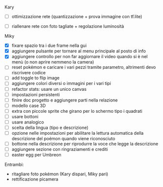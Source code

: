 Kary
- [ ] ottimizzazione rete (quantizzazione + prova immagine con tf.lite)
- [ ] riallenare rete con foto tagliate + regolazione luminosità


Miky
- [x] fixare spazio tra i due frame nella gui
- [x] aggiungere pulsante per tornare al menu principale al posto di info
- [x] aggiungere controllo per non far aggiornare il video quando si è nel menù (o non aprire nemmeno la camera)
- [ ] reset pokémon e caricare i vari pezzi tramite parametro, altrimenti devo riscrivere codice
- [ ] add toggle to flip image
- [ ] aggiungere colori diversi o immagini per i vari tipi
- [ ] refactor stats: usare un unico canvas
- [ ] impostazioni persistenti
- [ ] finire doc progetto e aggiungere parti nella relazione
- [ ] modello case 3D
- [ ] extra con piccole sprite che girano per lo schermo tipo i quadrati
- [ ] usare bottoni
- [ ] usare analogico
- [ ] scelta della lingua (tipo e descrizione)
- [ ] opzione nelle impostazioni per abilitare la lettura automatica della descrizione del poémon quando viene riconosciuto
- [ ] bottone nella descrizione per riprodurre la voce che legge la descrizione
- [ ] aggiungere sezione con ringraziamenti e crediti
- [ ] easter egg per Umbreon

Entrambi:
- ritagliare foto pokémon (Kary dispari, Miky pari)
- rettificazione picamera
